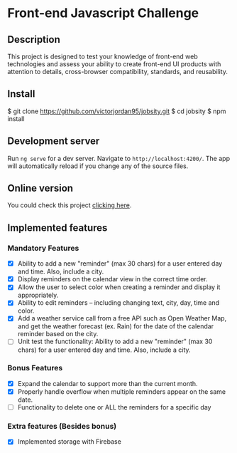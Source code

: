 # Front-end Javascript Challenge

## Description
This project is designed to test your knowledge of front-end web technologies and assess your
ability to create front-end UI products with attention to details, cross-browser compatibility,
standards, and reusability.

## Install
$ git clone https://github.com/victorjordan95/jobsity.git
$ cd jobsity
$ npm install

## Development server
Run `ng serve` for a dev server. Navigate to `http://localhost:4200/`. 
The app will automatically reload if you change any of the source files.

## Online version
You could check this project [clicking here](https://jobsity-scheduler.surge.sh).

## Implemented features

### Mandatory Features
- [x] Ability to add a new "reminder" (max 30 chars) for a user entered day and time. Also, include a city.
- [x] Display reminders on the calendar view in the correct time order.
- [x] Allow the user to select color when creating a reminder and display it appropriately.
- [x] Ability to edit reminders – including changing text, city, day, time and color.
- [x] Add a weather service call from a free API such as Open Weather Map, and get the weather forecast (ex. Rain) for the date of the calendar reminder based on the city.
- [ ] Unit test the functionality: Ability to add a new "reminder" (max 30 chars) for a user entered day and time. Also, include a city.

### Bonus Features
- [x] Expand the calendar to support more than the current month.
- [x] Properly handle overflow when multiple reminders appear on the same date.
- [ ]  Functionality to delete one or ALL the reminders for a specific day

### Extra features (Besides bonus)
- [x] Implemented storage with Firebase
